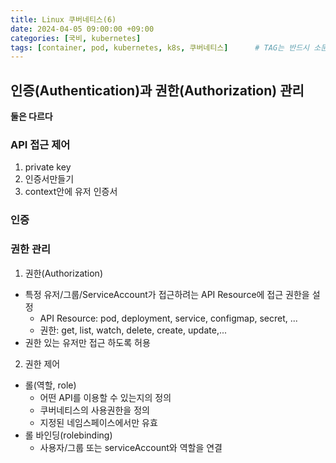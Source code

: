 ```yaml
---
title: Linux 쿠버네티스(6)
date: 2024-04-05 09:00:00 +09:00
categories: [국비, kubernetes]
tags: [container, pod, kubernetes, k8s, 쿠버네티스]		# TAG는 반드시 소문자로 이루어져야함!
---
```

## 인증(Authentication)과 권한(Authorization) 관리
**둘은 다르다**

### API 접근 제어

1. private key
2. 인증서만들기
3. context안에 유저 인증서

### 인증

### 권한 관리


1. 권한(Authorization)
- 특정 유저/그룹/ServiceAccount가 접근하려는 API Resource에 접근 권한을 설정
    * API Resource: pod, deployment, service, configmap, secret, ...
    * 권한: get, list, watch, delete, create, update,...
- 권한 있는 유저만 접근 하도록 허용

2. 권한 제어
- 롤(역할, role)
    - 어떤 API를 이용할 수 있는지의 정의
    - 쿠버네티스의 사용권한을 정의
    - 지정된 네임스페이스에서만 유효
- 롤 바인딩(rolebinding)
    - 사용자/그룹 또는 serviceAccount와 역할을 연결